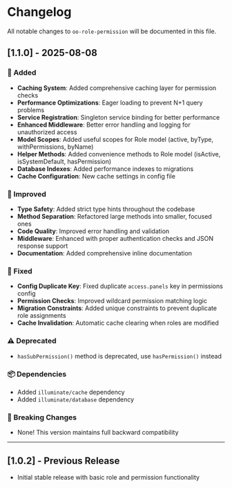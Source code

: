 # Changelog

All notable changes to `oo-role-permission` will be documented in this file.

## [1.1.0] - 2025-08-08

### 🚀 Added
- **Caching System**: Added comprehensive caching layer for permission checks
- **Performance Optimizations**: Eager loading to prevent N+1 query problems
- **Service Registration**: Singleton service binding for better performance
- **Enhanced Middleware**: Better error handling and logging for unauthorized access
- **Model Scopes**: Added useful scopes for Role model (active, byType, withPermissions, byName)
- **Helper Methods**: Added convenience methods to Role model (isActive, isSystemDefault, hasPermission)
- **Database Indexes**: Added performance indexes to migrations
- **Cache Configuration**: New cache settings in config file

### 🔧 Improved
- **Type Safety**: Added strict type hints throughout the codebase
- **Method Separation**: Refactored large methods into smaller, focused ones
- **Code Quality**: Improved error handling and validation
- **Middleware**: Enhanced with proper authentication checks and JSON response support
- **Documentation**: Added comprehensive inline documentation

### 🐛 Fixed
- **Config Duplicate Key**: Fixed duplicate `access.panels` key in permissions config
- **Permission Checks**: Improved wildcard permission matching logic
- **Migration Constraints**: Added unique constraints to prevent duplicate role assignments
- **Cache Invalidation**: Automatic cache clearing when roles are modified

### ⚠️ Deprecated
- `hasSubPermission()` method is deprecated, use `hasPermission()` instead

### 📦 Dependencies
- Added `illuminate/cache` dependency
- Added `illuminate/database` dependency

### 🔄 Breaking Changes
- None! This version maintains full backward compatibility

---

## [1.0.2] - Previous Release
- Initial stable release with basic role and permission functionality
